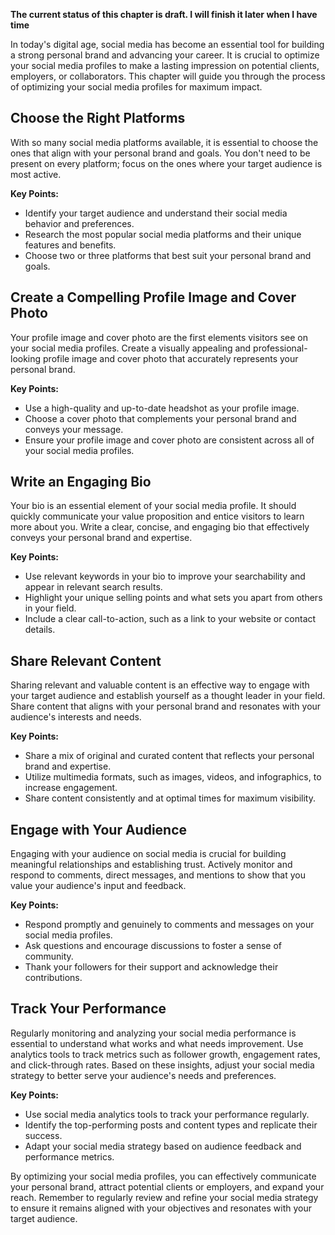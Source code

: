 **The current status of this chapter is draft. I will finish it later when I have time**

In today's digital age, social media has become an essential tool for building a strong personal brand and advancing your career. It is crucial to optimize your social media profiles to make a lasting impression on potential clients, employers, or collaborators. This chapter will guide you through the process of optimizing your social media profiles for maximum impact.

**Choose the Right Platforms**
------------------------------

With so many social media platforms available, it is essential to choose the ones that align with your personal brand and goals. You don't need to be present on every platform; focus on the ones where your target audience is most active.

**Key Points:**

* Identify your target audience and understand their social media behavior and preferences.
* Research the most popular social media platforms and their unique features and benefits.
* Choose two or three platforms that best suit your personal brand and goals.

**Create a Compelling Profile Image and Cover Photo**
-----------------------------------------------------

Your profile image and cover photo are the first elements visitors see on your social media profiles. Create a visually appealing and professional-looking profile image and cover photo that accurately represents your personal brand.

**Key Points:**

* Use a high-quality and up-to-date headshot as your profile image.
* Choose a cover photo that complements your personal brand and conveys your message.
* Ensure your profile image and cover photo are consistent across all of your social media profiles.

**Write an Engaging Bio**
-------------------------

Your bio is an essential element of your social media profile. It should quickly communicate your value proposition and entice visitors to learn more about you. Write a clear, concise, and engaging bio that effectively conveys your personal brand and expertise.

**Key Points:**

* Use relevant keywords in your bio to improve your searchability and appear in relevant search results.
* Highlight your unique selling points and what sets you apart from others in your field.
* Include a clear call-to-action, such as a link to your website or contact details.

**Share Relevant Content**
--------------------------

Sharing relevant and valuable content is an effective way to engage with your target audience and establish yourself as a thought leader in your field. Share content that aligns with your personal brand and resonates with your audience's interests and needs.

**Key Points:**

* Share a mix of original and curated content that reflects your personal brand and expertise.
* Utilize multimedia formats, such as images, videos, and infographics, to increase engagement.
* Share content consistently and at optimal times for maximum visibility.

**Engage with Your Audience**
-----------------------------

Engaging with your audience on social media is crucial for building meaningful relationships and establishing trust. Actively monitor and respond to comments, direct messages, and mentions to show that you value your audience's input and feedback.

**Key Points:**

* Respond promptly and genuinely to comments and messages on your social media profiles.
* Ask questions and encourage discussions to foster a sense of community.
* Thank your followers for their support and acknowledge their contributions.

**Track Your Performance**
--------------------------

Regularly monitoring and analyzing your social media performance is essential to understand what works and what needs improvement. Use analytics tools to track metrics such as follower growth, engagement rates, and click-through rates. Based on these insights, adjust your social media strategy to better serve your audience's needs and preferences.

**Key Points:**

* Use social media analytics tools to track your performance regularly.
* Identify the top-performing posts and content types and replicate their success.
* Adapt your social media strategy based on audience feedback and performance metrics.

By optimizing your social media profiles, you can effectively communicate your personal brand, attract potential clients or employers, and expand your reach. Remember to regularly review and refine your social media strategy to ensure it remains aligned with your objectives and resonates with your target audience.
